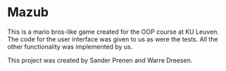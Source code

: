 # Mazub
This is a mario bros-like game created for the OOP course at KU Leuven. The code for the user interface was given to us as were the tests. All the other functionality was implemented by us.

This project was created by Sander Prenen and Warre Dreesen.
